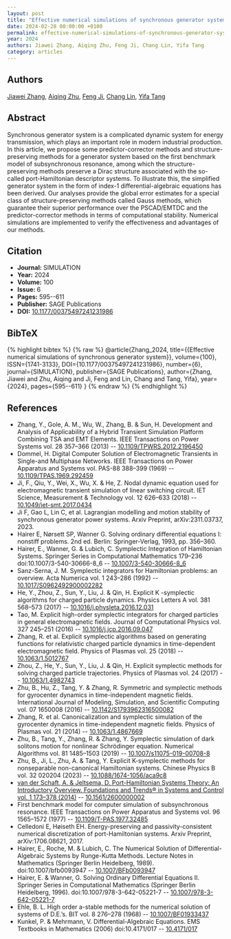 ```yaml
---
layout: post
title: "Effective numerical simulations of synchronous generator system"
date: 2024-02-28 00:00:00 +0100
permalink: effective-numerical-simulations-of-synchronous-generator-system
year: 2024
authors: Jiawei Zhang, Aiqing Zhu, Feng Ji, Chang Lin, Yifa Tang
category: articles
---
```

 
## Authors
[Jiawei Zhang](authors/jiawei-zhang), [Aiqing Zhu](authors/aiqing-zhu), [Feng Ji](authors/feng-ji), [Chang Lin](authors/chang-lin), [Yifa Tang](authors/yifa-tang)
 
## Abstract
 Synchronous generator system is a complicated dynamic system for energy transmission, which plays an important role in modern industrial production. In this article, we propose some predictor-corrector methods and structure-preserving methods for a generator system based on the first benchmark model of subsynchronous resonance, among which the structure-preserving methods preserve a Dirac structure associated with the so-called port-Hamiltonian descriptor systems. To illustrate this, the simplified generator system in the form of index-1 differential-algebraic equations has been derived. Our analyses provide the global error estimates for a special class of structure-preserving methods called Gauss methods, which guarantee their superior performance over the PSCAD/EMTDC and the predictor-corrector methods in terms of computational stability. Numerical simulations are implemented to verify the effectiveness and advantages of our methods. 
 
## Citation
- **Journal:** SIMULATION
- **Year:** 2024
- **Volume:** 100
- **Issue:** 6
- **Pages:** 595--611
- **Publisher:** SAGE Publications
- **DOI:** [10.1177/00375497241231986](https://doi.org/10.1177/00375497241231986)
 
## BibTeX
{% highlight bibtex %}
{% raw %}
@article{Zhang_2024,
  title={{Effective numerical simulations of synchronous generator system}},
  volume={100},
  ISSN={1741-3133},
  DOI={10.1177/00375497241231986},
  number={6},
  journal={SIMULATION},
  publisher={SAGE Publications},
  author={Zhang, Jiawei and Zhu, Aiqing and Ji, Feng and Lin, Chang and Tang, Yifa},
  year={2024},
  pages={595--611}
}
{% endraw %}
{% endhighlight %}
 
## References
- Zhang, Y., Gole, A. M., Wu, W., Zhang, B. & Sun, H. Development and Analysis of Applicability of a Hybrid Transient Simulation Platform Combining TSA and EMT Elements. IEEE Transactions on Power Systems vol. 28 357–366 (2013) -- [10.1109/TPWRS.2012.2196450](https://doi.org/10.1109/TPWRS.2012.2196450)
- Dommel, H. Digital Computer Solution of Electromagnetic Transients in Single-and Multiphase Networks. IEEE Transactions on Power Apparatus and Systems vol. PAS-88 388–399 (1969) -- [10.1109/TPAS.1969.292459](https://doi.org/10.1109/TPAS.1969.292459)
- Ji, F., Qiu, Y., Wei, X., Wu, X. & He, Z. Nodal dynamic equation used for electromagnetic transient simulation of linear switching circuit. IET Science, Measurement &amp; Technology vol. 12 626–633 (2018) -- [10.1049/iet-smt.2017.0434](https://doi.org/10.1049/iet-smt.2017.0434)
- Ji F, Gao L, Lin C, et al. Lagrangian modelling and motion stability of synchronous generator power systems. Arxiv Preprint, arXiv:2311.03737, 2023.
- Hairer E, Nørsett SP, Wanner G. Solving ordinary differential equations I: nonstiff problems. 2nd ed. Berlin: Springer-Verlag, 1993, pp. 356–360.
- Hairer, E., Wanner, G. & Lubich, C. Symplectic Integration of Hamiltonian Systems. Springer Series in Computational Mathematics 179–236 doi:10.1007/3-540-30666-8_6 -- [10.1007/3-540-30666-8_6](https://doi.org/10.1007/3-540-30666-8_6)
- Sanz-Serna, J. M. Symplectic integrators for Hamiltonian problems: an overview. Acta Numerica vol. 1 243–286 (1992) -- [10.1017/S0962492900002282](https://doi.org/10.1017/S0962492900002282)
- He, Y., Zhou, Z., Sun, Y., Liu, J. & Qin, H. Explicit K -symplectic algorithms for charged particle dynamics. Physics Letters A vol. 381 568–573 (2017) -- [10.1016/j.physleta.2016.12.031](https://doi.org/10.1016/j.physleta.2016.12.031)
- Tao, M. Explicit high-order symplectic integrators for charged particles in general electromagnetic fields. Journal of Computational Physics vol. 327 245–251 (2016) -- [10.1016/j.jcp.2016.09.047](https://doi.org/10.1016/j.jcp.2016.09.047)
- Zhang, R. et al. Explicit symplectic algorithms based on generating functions for relativistic charged particle dynamics in time-dependent electromagnetic field. Physics of Plasmas vol. 25 (2018) -- [10.1063/1.5012767](https://doi.org/10.1063/1.5012767)
- Zhou, Z., He, Y., Sun, Y., Liu, J. & Qin, H. Explicit symplectic methods for solving charged particle trajectories. Physics of Plasmas vol. 24 (2017) -- [10.1063/1.4982743](https://doi.org/10.1063/1.4982743)
- Zhu, B., Hu, Z., Tang, Y. & Zhang, R. Symmetric and symplectic methods for gyrocenter dynamics in time-independent magnetic fields. International Journal of Modeling, Simulation, and Scientific Computing vol. 07 1650008 (2016) -- [10.1142/S1793962316500082](https://doi.org/10.1142/S1793962316500082)
- Zhang, R. et al. Canonicalization and symplectic simulation of the gyrocenter dynamics in time-independent magnetic fields. Physics of Plasmas vol. 21 (2014) -- [10.1063/1.4867669](https://doi.org/10.1063/1.4867669)
- Zhu, B., Tang, Y., Zhang, R. & Zhang, Y. Symplectic simulation of dark solitons motion for nonlinear Schrödinger equation. Numerical Algorithms vol. 81 1485–1503 (2019) -- [10.1007/s11075-019-00708-8](https://doi.org/10.1007/s11075-019-00708-8)
- Zhu, B., Ji, L., Zhu, A. & Tang, Y. Explicit K-symplectic methods for nonseparable non-canonical Hamiltonian systems. Chinese Physics B vol. 32 020204 (2023) -- [10.1088/1674-1056/aca9c8](https://doi.org/10.1088/1674-1056/aca9c8)
- [van der Schaft, A. & Jeltsema, D. Port-Hamiltonian Systems Theory: An Introductory Overview. Foundations and Trends® in Systems and Control vol. 1 173–378 (2014)](port-hamiltonian-systems-theory-an-introductory-overview-journal) -- [10.1561/2600000002](https://doi.org/10.1561/2600000002)
- First benchmark model for computer simulation of subsynchronous resonance. IEEE Transactions on Power Apparatus and Systems vol. 96 1565–1572 (1977) -- [10.1109/T-PAS.1977.32485](https://doi.org/10.1109/T-PAS.1977.32485)
- Celledoni E, Høiseth EH. Energy-preserving and passivity-consistent numerical discretization of port-Hamiltonian systems. Arxiv Preprint, arXiv:1706.08621, 2017.
- Hairer, E., Roche, M. & Lubich, C. The Numerical Solution of Differential-Algebraic Systems by Runge-Kutta Methods. Lecture Notes in Mathematics (Springer Berlin Heidelberg, 1989). doi:10.1007/bfb0093947 -- [10.1007/BFb0093947](https://doi.org/10.1007/BFb0093947)
- Hairer, E. & Wanner, G. Solving Ordinary Differential Equations II. Springer Series in Computational Mathematics (Springer Berlin Heidelberg, 1996). doi:10.1007/978-3-642-05221-7 -- [10.1007/978-3-642-05221-7](https://doi.org/10.1007/978-3-642-05221-7)
- Ehle, B. L. High order a-stable methods for the numerical solution of systems of D.E.’s. BIT vol. 8 276–278 (1968) -- [10.1007/BF01933437](https://doi.org/10.1007/BF01933437)
- Kunkel, P. & Mehrmann, V. Differential-Algebraic Equations. EMS Textbooks in Mathematics (2006) doi:10.4171/017 -- [10.4171/017](https://doi.org/10.4171/017)

